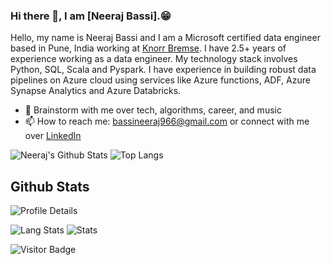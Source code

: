 ### Hi there 👋, I am [Neeraj Bassi].😁

<!--
**NeerajBassi/NeerajBassi** is a ✨ _special_ ✨ repository because its `README.md` (this file) appears on your GitHub profile.

Here are some ideas to get you started:

- 🔭 I’m currently working on ...
- 🌱 I’m currently learning ...
- 👯 I’m looking to collaborate on ...
- 🤔 I’m looking for help with ...
- 💬 Ask me about ...
- 📫 How to reach me: ...
- 😄 Pronouns: ...
- ⚡ Fun fact: ...
-->
Hello, my name is Neeraj Bassi and I am a Microsoft certified data engineer based in Pune, India working at [Knorr Bremse](https://www.knorr-bremse.com/en/). I have 2.5+ years of experience working as a data engineer. My technology stack involves Python, SQL, Scala and Pyspark. I have experience in building robust data pipelines on Azure cloud using services like Azure functions, ADF, Azure Synapse Analytics and Azure Databricks.

- 💬 Brainstorm with me over tech, algorithms, career, and music 
- 📫 How to reach me: bassineeraj966@gmail.com or connect with me over [LinkedIn](https://www.linkedin.com/in/neerajbassi/)


![Neeraj's Github Stats](https://github-readme-stats.vercel.app/api?username=NeerajBassi&count_private=true&show_icons=true&include_all_commits=true)
![Top Langs](https://github-readme-stats.vercel.app/api/top-langs/?username=NeerajBassi&hide=TeX&layout=compact)

<h2> Github Stats </h2>
<p> 
  <img alt="Profile Details" src="http://github-profile-summary-cards.vercel.app/api/cards/profile-details?username=NeerajBassi&theme=tokyonight" />
</p>
<p> 
  <img alt="Lang Stats" src="http://github-profile-summary-cards.vercel.app/api/cards/repos-per-language?username=NeerajBassi&theme=tokyonight" />
  <img alt="Stats" src="http://github-profile-summary-cards.vercel.app/api/cards/stats?username=NeerajBassi&theme=tokyonight" />
</p>

![Visitor Badge](https://visitor-badge.laobi.icu/badge?page_id=NeerajBassi.NeerajBassi)
